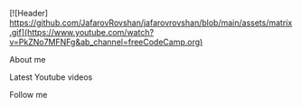 [![Header] https://github.com/JafarovRovshan/jafarovrovshan/blob/main/assets/matrix.gif](https://www.youtube.com/watch?v=PkZNo7MFNFg&ab_channel=freeCodeCamp.org)

About me

Latest Youtube videos

Follow me
